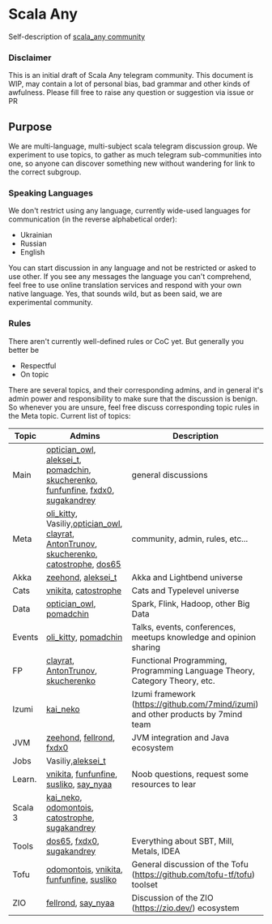 # Scala Any
Self-description of [scala_any community](https://scala_any.t.me)

### Disclaimer
This is an initial draft of Scala Any telegram community. This document is WIP, may contain a lot of personal bias, bad grammar and other kinds of awfulness. Please fill free to raise any question or suggestion via issue or PR

## Purpose
We are multi-language, multi-subject scala telegram discussion group. We experiment to use topics, to gather as much telegram sub-communities into one, so anyone can discover something new without wandering for link to the correct subgroup.

### Speaking Languages
We don't restrict using any language, currently wide-used languages for communication (in the reverse alphabetical order):
- Ukrainian
- Russian
- English

You can start discussion in any language and not be restricted or asked to use other. If you see any messages the language you can't comprehend, feel free to use online translation services and respond with your own native language. Yes, that sounds wild, but as been said, we are experimental community.

### Rules 
There aren't currently well-defined rules or CoC yet. But generally you better be

- Respectful
- On topic


There are several topics, and their corresponding admins, and in general it's admin power and responsibility to make sure that the discussion is benign. So whenever you are unsure, feel free discuss corresponding topic rules in the Meta topic.
Current list of topics: 

| Topic   | Admins                | Description                            
|---------|-----------------------|----------------------------------------
| Main    |[optician_owl](https://optician_owl.t.me), [aleksei_t](https://aleksei_t.t.me), [pomadchin](https://pomadchin.t.me), [skucherenko](https://skucherenko.t.me), [funfunfine](https://funfunfine.t.me), [fxdx0](https://fxdx0.t.me), [sugakandrey](sugakandrey.t.me)| general discussions
| Meta    |[oli_kitty](https://oli_kitty.t.me), Vasiliy,[optician_owl](https://optician_owl.t.me), [clayrat](https://clayrat.t.me), [AntonTrunov](https://AntonTrunov.t.me), [skucherenko](https://skucherenko.t.me), [catostrophe](https://catostrophe.t.me), [dos65](https://dos65.t.me)    | community, admin, rules, etc...
| Akka    |[zeehond](https://zeehond.t.me), [aleksei_t](https://aleksei_t.t.me)                       | Akka and Lightbend universe 
| Cats    |[vnikita](https://vnikita.t.me), [catostrophe](https://catostrophe.t.me)                      | Cats and Typelevel universe 
| Data    |[optician_owl](https://optician_owl.t.me), [pomadchin](https://pomadchin.t.me)                       | Spark, Flink, Hadoop, other Big Data
| Events  |[oli_kitty](https://oli_kitty.t.me), [pomadchin](https://pomadchin.t.me)             | Talks, events, conferences, meetups knowledge and opinion sharing
| FP      |[clayrat](https://clayrat.t.me), [AntonTrunov](https://AntonTrunov.t.me), [skucherenko](https://skucherenko.t.me)                       | Functional Programming, Programming Language Theory, Category Theory, etc.
| Izumi   |[kai_neko](https://kai_neko.t.me)                       | Izumi framework (https://github.com/7mind/izumi) and other products by 7mind team
| JVM     |[zeehond](https://zeehond.t.me), [fellrond](https://fellrond.t.me), [fxdx0](https://fxdx0.t.me)                       | JVM integration and Java ecosystem
| Jobs    |Vasiliy,[aleksei_t](https://aleksei_t.t.me)                       | 
| Learn.  |[vnikita](https://vnikita.t.me), [funfunfine](https://funfunfine.t.me), [susliko](https://susliko.t.me), [say_nyaa](https://say_nyaa.t.me)                       | Noob questions, request some resources to lear
| Scala 3 |[kai_neko](https://kai_neko.t.me), [odomontois](https://odomontois.t.me), [catostrophe](https://catostrophe.t.me), [sugakandrey](sugakandrey.t.me)
| Tools   |[dos65](https://dos65.t.me), [fxdx0](https://fxdx0.t.me), [sugakandrey](sugakandrey.t.me)                      | Everything about SBT, Mill, Metals, IDEA 
| Tofu    |[odomontois](https://odomontois.t.me), [vnikita](https://vnikita.t.me), [funfunfine](https://funfunfine.t.me), [susliko](https://susliko.t.me)                       | General discussion of the Tofu (https://github.com/tofu-tf/tofu) toolset
| ZIO     |[fellrond](https://fellrond.t.me), [say_nyaa](https://say_nyaa.t.me)                       | Discussion of the ZIO (https://zio.dev/) ecosystem 

